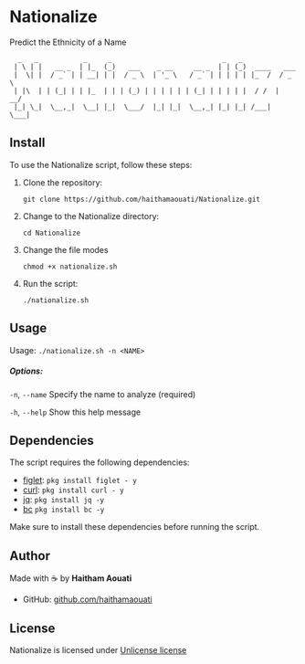 # Nationalize
Predict the Ethnicity of a Name

```
  _   _           _     _                           _   _              
 | \ | |   __ _  | |_  (_)   ___    _ __     __ _  | | (_)  ____   ___ 
 |  \| |  / _` | | __| | |  / _ \  | '_ \   / _` | | | | | |_  /  / _ \
 | |\  | | (_| | | |_  | | | (_) | | | | | | (_| | | | | |  / /  |  __/
 |_| \_|  \__,_|  \__| |_|  \___/  |_| |_|  \__,_| |_| |_| /___|  \___|
```

## Install

To use the Nationalize script, follow these steps:

1. Clone the repository:

    ```
    git clone https://github.com/haithamaouati/Nationalize.git
    ```

2. Change to the Nationalize directory:

    ```
    cd Nationalize
    ```
    
3. Change the file modes
    ```
    chmod +x nationalize.sh
    ```
    
5. Run the script:

    ```
    ./nationalize.sh
    ```

## Usage
Usage: `./nationalize.sh -n <NAME>`

##### Options:

`-n`, `--name`       Specify the name to analyze (required)

`-h`, `--help`    Show this help message

## Dependencies

The script requires the following dependencies:

- [figlet](http://www.figlet.org/): `pkg install figlet - y`
- [curl](https://curl.se/): `pkg install curl - y`
- [jq](https://jqlang.org/): `pkg install jq -y`
- [bc]() `pkg install bc -y`

Make sure to install these dependencies before running the script.

## Author

Made with :coffee: by **Haitham Aouati**
  - GitHub: [github.com/haithamaouati](https://github.com/haithamaouati)

## License

Nationalize is licensed under [Unlicense license](LICENSE)
